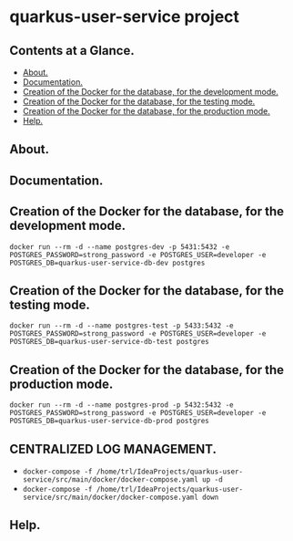 # quarkus-user-service project





## Contents at a Glance.
* [About.](#about)
* [Documentation.](#documentation)
* [Creation of the Docker for the database, for the development mode.](#creation-of-the-docker-for-the-database-for-the-development-mode)
* [Creation of the Docker for the database, for the testing mode.](#creation-of-the-docker-for-the-database-for-the-testing-mode)
* [Creation of the Docker for the database, for the production mode.](#creation-of-the-docker-for-the-database-for-the-production-mode)
* [Help.](#help)





## About.





## Documentation.





## Creation of the Docker for the database, for the development mode.
`docker run --rm -d --name postgres-dev -p 5431:5432 -e POSTGRES_PASSWORD=strong_password -e POSTGRES_USER=developer -e POSTGRES_DB=quarkus-user-service-db-dev postgres`





## Creation of the Docker for the database, for the testing mode.
`docker run --rm -d --name postgres-test -p 5433:5432 -e POSTGRES_PASSWORD=strong_password -e POSTGRES_USER=developer -e POSTGRES_DB=quarkus-user-service-db-test postgres`





## Creation of the Docker for the database, for the production mode.
`docker run --rm -d --name postgres-prod -p 5432:5432 -e POSTGRES_PASSWORD=strong_password -e POSTGRES_USER=developer -e POSTGRES_DB=quarkus-user-service-db-prod postgres`





## CENTRALIZED LOG MANAGEMENT.
* `docker-compose -f /home/trl/IdeaProjects/quarkus-user-service/src/main/docker/docker-compose.yaml up -d`
* `docker-compose -f /home/trl/IdeaProjects/quarkus-user-service/src/main/docker/docker-compose.yaml down`



## Help.
